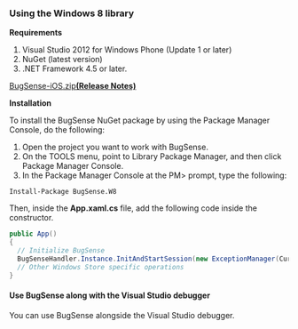 ### Using the Windows 8 library

**Requirements**

1. Visual Studio 2012 for Windows Phone (Update 1 or later)
2. NuGet (latest version)
3. .NET Framework 4.5 or later.

<a href="">BugSense-iOS<strong></strong>.zip</a><strong><a href="/releases/windows8" id="releases">(Release Notes)</a></strong>

**Installation**

To install the BugSense NuGet package by using the Package Manager Console, do the following:

1. Open the project you want to work with BugSense.
2. On the TOOLS menu, point to Library Package Manager, and then click Package Manager Console.
3. In the Package Manager Console at the PM> prompt, type the following: 

```Install-Package BugSense.W8```

Then, inside the **App.xaml.cs** file, add the following code inside the constructor.

```c#
public App()
{
  // Initialize BugSense
  BugSenseHandler.Instance.InitAndStartSession(new ExceptionManager(Current), "API_KEY");
  // Other Windows Store specific operations
}
```

#### Use BugSense along with the Visual Studio debugger

You can use BugSense alongside the Visual Studio debugger.

